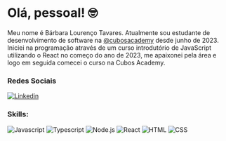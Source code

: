 # Olá, pessoal!  :nerd_face:

Meu nome é Bárbara Lourenço Tavares. Atualmente sou estudante de desenvolvimento de software na [@cubosacademy](https://cubos.academy/) desde junho de 2023. 
Iniciei na programação através de um curso introdutório de JavaScript utilizando o React no começo do ano de 2023, me apaixonei pela área e logo em seguida comecei o curso na Cubos Academy. 

### Redes Sociais
[![Linkedin](https://img.shields.io/badge/barbara%20lourenco%20tavares-0077B5?style=for-the-badge&logo=linkedin&logoColor=white)](https://www.linkedin.com/in/barbara-dev/)

### Skills:
![Javascript](https://img.shields.io/badge/Javascript-282C34?style=flat&logo=javascript)
![Typescript](https://img.shields.io/badge/Typescript-282C34?logo=typescript)
![Node.js](https://img.shields.io/badge/Node.js-282C34?logo=node.js)
![React](https://img.shields.io/badge/React-282C34?logo=react)
![HTML](https://img.shields.io/badge/HTML-282C34?logo=html5)
![CSS](https://img.shields.io/badge/CSS-282C34?logo=css3&logoColor=1572B6)

